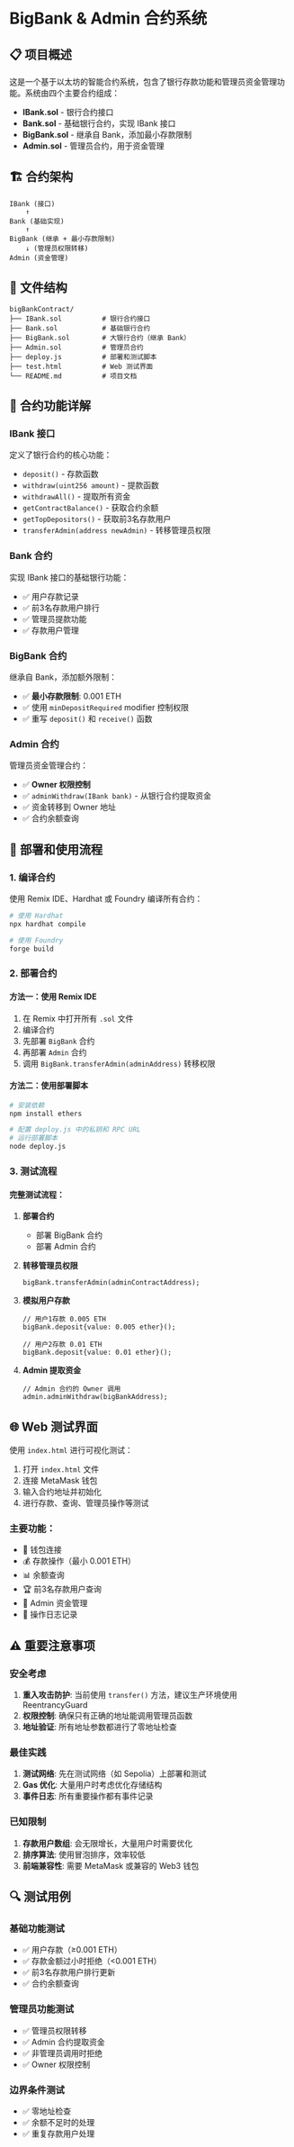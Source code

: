 # BigBank & Admin 合约系统

## 📋 项目概述

这是一个基于以太坊的智能合约系统，包含了银行存款功能和管理员资金管理功能。系统由四个主要合约组成：

- **IBank.sol** - 银行合约接口
- **Bank.sol** - 基础银行合约，实现 IBank 接口
- **BigBank.sol** - 继承自 Bank，添加最小存款限制
- **Admin.sol** - 管理员合约，用于资金管理

## 🏗️ 合约架构

```
IBank (接口)
    ↑
Bank (基础实现)
    ↑
BigBank (继承 + 最小存款限制)
    ↓ (管理员权限转移)
Admin (资金管理)
```

## 📁 文件结构

```
bigBankContract/
├── IBank.sol          # 银行合约接口
├── Bank.sol           # 基础银行合约
├── BigBank.sol        # 大银行合约（继承 Bank）
├── Admin.sol          # 管理员合约
├── deploy.js          # 部署和测试脚本
├── test.html          # Web 测试界面
└── README.md          # 项目文档
```

## 🔧 合约功能详解

### IBank 接口
定义了银行合约的核心功能：
- `deposit()` - 存款函数
- `withdraw(uint256 amount)` - 提款函数
- `withdrawAll()` - 提取所有资金
- `getContractBalance()` - 获取合约余额
- `getTopDepositors()` - 获取前3名存款用户
- `transferAdmin(address newAdmin)` - 转移管理员权限

### Bank 合约
实现 IBank 接口的基础银行功能：
- ✅ 用户存款记录
- ✅ 前3名存款用户排行
- ✅ 管理员提款功能
- ✅ 存款用户管理

### BigBank 合约
继承自 Bank，添加额外限制：
- ✅ **最小存款限制**: 0.001 ETH
- ✅ 使用 `minDepositRequired` modifier 控制权限
- ✅ 重写 `deposit()` 和 `receive()` 函数

### Admin 合约
管理员资金管理合约：
- ✅ **Owner 权限控制**
- ✅ `adminWithdraw(IBank bank)` - 从银行合约提取资金
- ✅ 资金转移到 Owner 地址
- ✅ 合约余额查询

## 🚀 部署和使用流程

### 1. 编译合约
使用 Remix IDE、Hardhat 或 Foundry 编译所有合约：

```bash
# 使用 Hardhat
npx hardhat compile

# 使用 Foundry
forge build
```

### 2. 部署合约

#### 方法一：使用 Remix IDE
1. 在 Remix 中打开所有 `.sol` 文件
2. 编译合约
3. 先部署 `BigBank` 合约
4. 再部署 `Admin` 合约
5. 调用 `BigBank.transferAdmin(adminAddress)` 转移权限

#### 方法二：使用部署脚本
```bash
# 安装依赖
npm install ethers

# 配置 deploy.js 中的私钥和 RPC URL
# 运行部署脚本
node deploy.js
```

### 3. 测试流程

#### 完整测试流程：
1. **部署合约**
   - 部署 BigBank 合约
   - 部署 Admin 合约

2. **转移管理员权限**
   ```solidity
   bigBank.transferAdmin(adminContractAddress);
   ```

3. **模拟用户存款**
   ```solidity
   // 用户1存款 0.005 ETH
   bigBank.deposit{value: 0.005 ether}();
   
   // 用户2存款 0.01 ETH
   bigBank.deposit{value: 0.01 ether}();
   ```

4. **Admin 提取资金**
   ```solidity
   // Admin 合约的 Owner 调用
   admin.adminWithdraw(bigBankAddress);
   ```

## 🌐 Web 测试界面

使用 `index.html` 进行可视化测试：

1. 打开 `index.html` 文件
2. 连接 MetaMask 钱包
3. 输入合约地址并初始化
4. 进行存款、查询、管理员操作等测试

### 主要功能：
- 🔗 钱包连接
- 💰 存款操作（最小 0.001 ETH）
- 📊 余额查询
- 🏆 前3名存款用户查询
- 👑 Admin 资金管理
- 📝 操作日志记录

## ⚠️ 重要注意事项

### 安全考虑
1. **重入攻击防护**: 当前使用 `transfer()` 方法，建议生产环境使用 ReentrancyGuard
2. **权限控制**: 确保只有正确的地址能调用管理员函数
3. **地址验证**: 所有地址参数都进行了零地址检查

### 最佳实践
1. **测试网络**: 先在测试网络（如 Sepolia）上部署和测试
2. **Gas 优化**: 大量用户时考虑优化存储结构
3. **事件日志**: 所有重要操作都有事件记录

### 已知限制
1. **存款用户数组**: 会无限增长，大量用户时需要优化
2. **排序算法**: 使用冒泡排序，效率较低
3. **前端兼容性**: 需要 MetaMask 或兼容的 Web3 钱包

## 🔍 测试用例

### 基础功能测试
- ✅ 用户存款（≥0.001 ETH）
- ✅ 存款金额过小时拒绝（<0.001 ETH）
- ✅ 前3名存款用户排行更新
- ✅ 合约余额查询

### 管理员功能测试
- ✅ 管理员权限转移
- ✅ Admin 合约提取资金
- ✅ 非管理员调用时拒绝
- ✅ Owner 权限控制

### 边界条件测试
- ✅ 零地址检查
- ✅ 余额不足时的处理
- ✅ 重复存款用户处理

